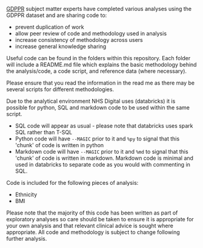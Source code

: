 [GDPPR](https://digital.nhs.uk/coronavirus/gpes-data-for-pandemic-planning-and-research) subject matter experts have completed various analyses using the GDPPR dataset and are sharing code to:

* prevent duplication of work
* allow peer review of code and methodology used in analysis
* increase consistency of methodology across users
* increase general knowledge sharing

Useful code can be found in the folders within this repository. Each folder will include a README.md file which explains the basic methodology behind the analysis/code, a code script, and reference data (where necessary).

Please ensure that you read the information in the read me as there may be several scripts for different methodologies. 

Due to the analytical environment NHS Digital uses (databricks) it is possible for python, SQL and markdown code to be used within the same script. 
- SQL code will appear as usual - please note that databricks uses spark SQL rather than T-SQL
- Python code will have ```--MAGIC``` prior to it and ```%py``` to signal that this 'chunk' of code is written in python
- Markdown code will have ```--MAGIC``` prior to it and ```%md``` to signal that this 'chunk' of code is written in markdown. Markdown code is minimal and used in databricks to separate code as you would with commenting in SQL.

Code is included for the following pieces of analysis:
* Ethnicity
* BMI

Please note that the majority of this code has been written as part of exploratory analyses so care should be taken to ensure it is appropriate for your own analysis and that relevant clinical advice is sought where appropriate. All code and methodology is subject to change following further analysis.  
